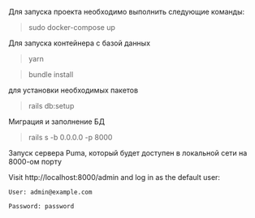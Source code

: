 Для запуска проекта необходимо выполнить следующие команды:

>sudo docker-compose up 

Для запуска контейнера с базой данных

>yarn 

>bundle install

для установки необходимых пакетов

>rails db:setup 

Миграция и заполнение БД

>rails s -b 0.0.0.0 -p 8000 

Запуск сервера Puma, который будет доступен в локальной сети на 8000-ом порту

Visit http://localhost:8000/admin and log in as the default user:

    User: admin@example.com

    Password: password

